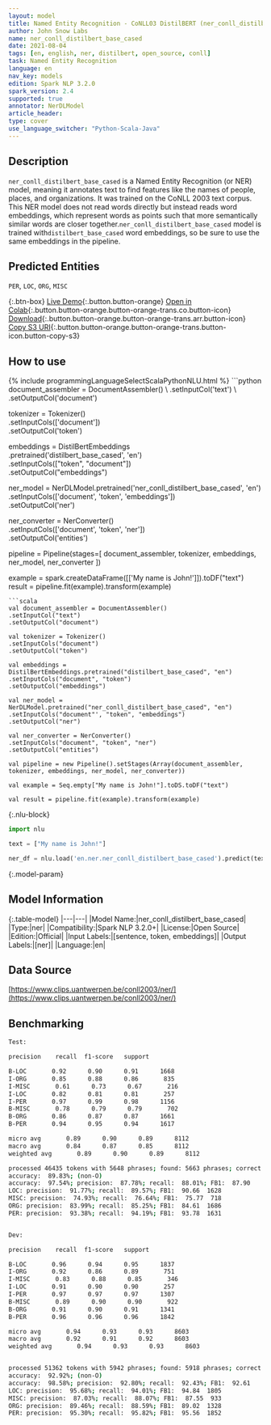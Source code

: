 ```yaml
---
layout: model
title: Named Entity Recognition - CoNLL03 DistilBERT (ner_conll_distilbert_base_cased)
author: John Snow Labs
name: ner_conll_distilbert_base_cased
date: 2021-08-04
tags: [en, english, ner, distilbert, open_source, conll]
task: Named Entity Recognition
language: en
nav_key: models
edition: Spark NLP 3.2.0
spark_version: 2.4
supported: true
annotator: NerDLModel
article_header:
type: cover
use_language_switcher: "Python-Scala-Java"
---
```


## Description

`ner_conll_distilbert_base_cased` is a Named Entity Recognition (or NER) model, meaning it annotates text to find features like the names of people, places, and organizations. It was trained on the CoNLL 2003 text corpus. This NER model does not read words directly but instead reads word embeddings, which represent words as points such that more semantically similar words are closer together.`ner_conll_distilbert_base_cased` model is trained with`distilbert_base_cased` word embeddings, so be sure to use the same embeddings in the pipeline.

## Predicted Entities

`PER`, `LOC`, `ORG`, `MISC`

{:.btn-box}
[Live Demo](https://demo.johnsnowlabs.com/public/NER_EN/){:.button.button-orange}
[Open in Colab](https://colab.research.google.com/github/JohnSnowLabs/spark-nlp-workshop/blob/master/tutorials/streamlit_notebooks/NER_EN.ipynb){:.button.button-orange.button-orange-trans.co.button-icon}
[Download](https://s3.amazonaws.com/auxdata.johnsnowlabs.com/public/models/ner_conll_distilbert_base_cased_en_3.2.0_2.4_1628079967124.zip){:.button.button-orange.button-orange-trans.arr.button-icon}
[Copy S3 URI](s3://auxdata.johnsnowlabs.com/public/models/ner_conll_distilbert_base_cased_en_3.2.0_2.4_1628079967124.zip){:.button.button-orange.button-orange-trans.button-icon.button-copy-s3}

## How to use



<div class="tabs-box" markdown="1">
{% include programmingLanguageSelectScalaPythonNLU.html %}
```python
document_assembler = DocumentAssembler() \
.setInputCol('text') \
.setOutputCol('document')

tokenizer = Tokenizer() \
.setInputCols(['document']) \
.setOutputCol('token')

embeddings = DistilBertEmbeddings\
.pretrained('distilbert_base_cased', 'en')\
.setInputCols(["token", "document"])\
.setOutputCol("embeddings")

ner_model = NerDLModel.pretrained('ner_conll_distilbert_base_cased', 'en') \
.setInputCols(['document', 'token', 'embeddings']) \
.setOutputCol('ner')

ner_converter = NerConverter() \
.setInputCols(['document', 'token', 'ner']) \
.setOutputCol('entities')

pipeline = Pipeline(stages=[
document_assembler, 
tokenizer,
embeddings,
ner_model,
ner_converter
])

example = spark.createDataFrame([['My name is John!']]).toDF("text")
result = pipeline.fit(example).transform(example)
```
```scala
val document_assembler = DocumentAssembler() 
.setInputCol("text") 
.setOutputCol("document")

val tokenizer = Tokenizer() 
.setInputCols("document") 
.setOutputCol("token")

val embeddings = DistilBertEmbeddings.pretrained("distilbert_base_cased", "en")
.setInputCols("document", "token") 
.setOutputCol("embeddings")

val ner_model = NerDLModel.pretrained("ner_conll_distilbert_base_cased", "en") 
.setInputCols("document"', "token", "embeddings") 
.setOutputCol("ner")

val ner_converter = NerConverter() 
.setInputCols("document", "token", "ner") 
.setOutputCol("entities")

val pipeline = new Pipeline().setStages(Array(document_assembler, tokenizer, embeddings, ner_model, ner_converter))

val example = Seq.empty["My name is John!"].toDS.toDF("text")

val result = pipeline.fit(example).transform(example)
```

{:.nlu-block}
```python
import nlu

text = ["My name is John!"]

ner_df = nlu.load('en.ner.ner_conll_distilbert_base_cased').predict(text, output_level='token')
```
</div>

{:.model-param}
## Model Information

{:.table-model}
|---|---|
|Model Name:|ner_conll_distilbert_base_cased|
|Type:|ner|
|Compatibility:|Spark NLP 3.2.0+|
|License:|Open Source|
|Edition:|Official|
|Input Labels:|[sentence, token, embeddings]|
|Output Labels:|[ner]|
|Language:|en|

## Data Source

[https://www.clips.uantwerpen.be/conll2003/ner/](https://www.clips.uantwerpen.be/conll2003/ner/)

## Benchmarking

```bash
Test:

precision    recall  f1-score   support

B-LOC       0.92      0.90      0.91      1668
I-ORG       0.85      0.88      0.86       835
I-MISC       0.61      0.73      0.67       216
I-LOC       0.82      0.81      0.81       257
I-PER       0.97      0.99      0.98      1156
B-MISC       0.78      0.79      0.79       702
B-ORG       0.86      0.87      0.87      1661
B-PER       0.94      0.95      0.94      1617

micro avg       0.89      0.90      0.89      8112
macro avg       0.84      0.87      0.85      8112
weighted avg       0.89      0.90      0.89      8112

processed 46435 tokens with 5648 phrases; found: 5663 phrases; correct: 4971.
accuracy:  89.83%; (non-O)
accuracy:  97.54%; precision:  87.78%; recall:  88.01%; FB1:  87.90
LOC: precision:  91.77%; recall:  89.57%; FB1:  90.66  1628
MISC: precision:  74.93%; recall:  76.64%; FB1:  75.77  718
ORG: precision:  83.99%; recall:  85.25%; FB1:  84.61  1686
PER: precision:  93.38%; recall:  94.19%; FB1:  93.78  1631


Dev:

precision    recall  f1-score   support

B-LOC       0.96      0.94      0.95      1837
I-ORG       0.92      0.86      0.89       751
I-MISC       0.83      0.88      0.85       346
I-LOC       0.91      0.90      0.90       257
I-PER       0.97      0.97      0.97      1307
B-MISC       0.89      0.90      0.90       922
B-ORG       0.91      0.90      0.91      1341
B-PER       0.96      0.96      0.96      1842

micro avg       0.94      0.93      0.93      8603
macro avg       0.92      0.91      0.92      8603
weighted avg       0.94      0.93      0.93      8603


processed 51362 tokens with 5942 phrases; found: 5918 phrases; correct: 5492.
accuracy:  92.92%; (non-O)
accuracy:  98.58%; precision:  92.80%; recall:  92.43%; FB1:  92.61
LOC: precision:  95.68%; recall:  94.01%; FB1:  94.84  1805
MISC: precision:  87.03%; recall:  88.07%; FB1:  87.55  933
ORG: precision:  89.46%; recall:  88.59%; FB1:  89.02  1328
PER: precision:  95.30%; recall:  95.82%; FB1:  95.56  1852
```